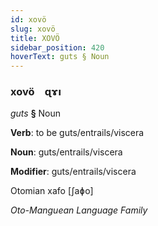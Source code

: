 ```yaml
---
id: xovö
slug: xovö
title: XOVÖ
sidebar_position: 420
hoverText: guts § Noun
---
```


### xovö&emsp;<span kind="abugida">ɋɤı</span>

*guts* **§** Noun

**Verb**: to be guts/entrails/viscera

**Noun**: guts/entrails/viscera

**Modifier**: guts/entrails/viscera

Otomian xafo [ʃaɸo]

*Oto-Manguean Language Family*